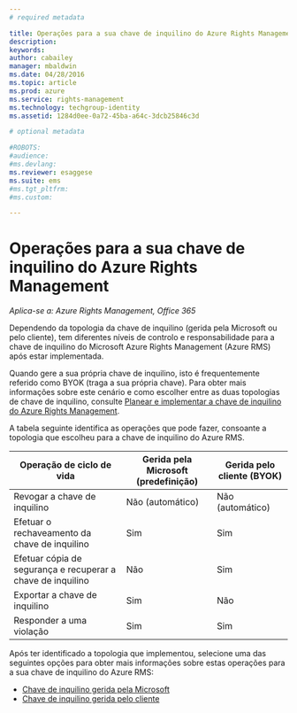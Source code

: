 ```yaml
---
# required metadata

title: Operações para a sua chave de inquilino do Azure Rights Management | Azure RMS
description:
keywords:
author: cabailey
manager: mbaldwin
ms.date: 04/28/2016
ms.topic: article
ms.prod: azure
ms.service: rights-management
ms.technology: techgroup-identity
ms.assetid: 1284d0ee-0a72-45ba-a64c-3dcb25846c3d

# optional metadata

#ROBOTS:
#audience:
#ms.devlang:
ms.reviewer: esaggese
ms.suite: ems
#ms.tgt_pltfrm:
#ms.custom:

---
```


# Operações para a sua chave de inquilino do Azure Rights Management

*Aplica-se a: Azure Rights Management, Office 365*

Dependendo da topologia da chave de inquilino (gerida pela Microsoft ou pelo cliente), tem diferentes níveis de controlo e responsabilidade para a chave de inquilino do Microsoft Azure Rights Management (Azure RMS) após estar implementada.

Quando gere a sua própria chave de inquilino, isto é frequentemente referido como BYOK (traga a sua própria chave). Para obter mais informações sobre este cenário e como escolher entre as duas topologias de chave de inquilino, consulte [Planear e implementar a chave de inquilino do Azure Rights Management](../plan-design/plan-implement-tenant-key.md).

A tabela seguinte identifica as operações que pode fazer, consoante a topologia que escolheu para a chave de inquilino do Azure RMS.

|Operação de ciclo de vida|Gerida pela Microsoft (predefinição)|Gerida pelo cliente (BYOK)|
|-----------------------|-------------------------------|---------------------------|
|Revogar a chave de inquilino|Não (automático)|Não (automático)|
|Efetuar o rechaveamento da chave de inquilino|Sim|Sim|
|Efetuar cópia de segurança e recuperar a chave de inquilino|Não|Sim|
|Exportar a chave de inquilino|Sim|Não|
|Responder a uma violação|Sim|Sim|

Após ter identificado a topologia que implementou, selecione uma das seguintes opções para obter mais informações sobre estas operações para a sua chave de inquilino do Azure RMS:


- [Chave de inquilino gerida pela Microsoft](operations-microsoft-managed-tenant-key.md)
- [Chave de inquilino gerida pelo cliente](operations-customer-managed-tenant-key.md)






<!--HONumber=Apr16_HO4-->


